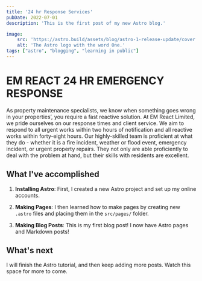 ```yaml
---
title: '24 hr Response Services'
pubDate: 2022-07-01
description: 'This is the first post of my new Astro blog.'

image:
    src: 'https://astro.build/assets/blog/astro-1-release-update/cover.jpeg' 
    alt: 'The Astro logo with the word One.'
tags: ["astro", "blogging", "learning in public"]
---
```

# EM REACT 24 HR EMERGENCY RESPONSE

As property maintenance specialists, we know when something goes wrong in your properties’, you require a fast reactive solution. At EM React Limited, we pride ourselves on our response times and client service. We aim to respond to all urgent works within two hours of notification and all reactive works within forty-eight hours. Our highly-skilled team is proficient at what they do - whether it is a fire incident, weather or flood event, emergency incident, or urgent property repairs. They not only are able proficiently to deal with the problem at hand, but their skills with residents are excellent.

## What I've accomplished

1. **Installing Astro**: First, I created a new Astro project and set up my online accounts.

2. **Making Pages**: I then learned how to make pages by creating new `.astro` files and placing them in the `src/pages/` folder.

3. **Making Blog Posts**: This is my first blog post! I now have Astro pages and Markdown posts!

## What's next

I will finish the Astro tutorial, and then keep adding more posts. Watch this space for more to come.